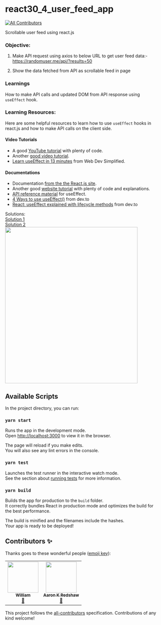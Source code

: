 # react30_4_user_feed_app

<!-- ALL-CONTRIBUTORS-BADGE:START - Do not remove or modify this section -->

[![All Contributors](https://img.shields.io/badge/all_contributors-2-orange.svg?style=flat-square)](#contributors-)

<!-- ALL-CONTRIBUTORS-BADGE:END -->

Scrollable user feed using react.js

### Objective:

1. Make API request using axios to below URL to get user feed data:-  
   https://randomuser.me/api/?results=50

2. Show the data fetched from API as scrollable feed in page

### Learnings

How to make API calls and updated DOM from API response using `useEffect` hook.

### Learning Resources:

Here are some helpful resources to learn how to use `useEffect` hooks in react.js and how to make API calls on the client side.

#### Video Tutorials

- A good [YouTube tutorial](https://www.youtube.com/watch?v=-4ni4uCUcvY) with plenty of code.
- Another [good video tutorial](https://www.youtube.com/watch?v=rDVe6pmeAjo).
- [Learn useEffect in 13 minutes](https://https://www.youtube.com/watch?v=0ZJgIjIuY7U) from Web Dev Simplified.

#### Documentations

- Documentation [from the the React.js site](https://reactjs.org/docs/hooks-effect.html).
- Another good [website tutorial](https://daveceddia.com/useeffect-hook-examples/) with plenty of code and explanations.
- [API reference material](https://reactjs.org/docs/hooks-reference.html#useeffect) for useEffect.
- [4 Ways to use useEffect()](https://dev.to/spukas/4-ways-to-useeffect-pf6) from dev.to
- [React: useEffect explained with lifecycle methods](https://dev.to/prototyp/react-useeffect-explained-with-lifecycle-methods-296n) from dev.to

Solutions:  
[Solution 1](https://github.com/codeclassifiers/react30_4_user_feed_app/tree/master/solution_1)  
[Solution 2](https://github.com/codeclassifiers/react30_4_user_feed_app/tree/master/solution_2)  
<img src="https://res.cloudinary.com/dk22rcdch/image/upload/v1602642325/Blogimages/Screenshot_2020-10-14_at_7.35.25_AM_dxrd21.png" width="430" height="506"/>

## Available Scripts

In the project directory, you can run:

### `yarn start`

Runs the app in the development mode.<br />
Open [http://localhost:3000](http://localhost:3000) to view it in the browser.

The page will reload if you make edits.<br />
You will also see any lint errors in the console.

### `yarn test`

Launches the test runner in the interactive watch mode.<br />
See the section about [running tests](https://facebook.github.io/create-react-app/docs/running-tests) for more information.

### `yarn build`

Builds the app for production to the `build` folder.<br />
It correctly bundles React in production mode and optimizes the build for the best performance.

The build is minified and the filenames include the hashes.<br />
Your app is ready to be deployed!

## Contributors ✨

Thanks goes to these wonderful people ([emoji key](https://allcontributors.org/docs/en/emoji-key)):

<!-- ALL-CONTRIBUTORS-LIST:START - Do not remove or modify this section -->
<!-- prettier-ignore-start -->
<!-- markdownlint-disable -->
<table>
  <tr>
    <td align="center"><a href="https://github.com/William-Schutte"><img src="https://avatars1.githubusercontent.com/u/59342351?v=4" width="100px;" alt=""/><br /><sub><b>William</b></sub></a><br /><a href="#projectManagement-William-Schutte" title="Project Management">📆</a></td>
    <td align="center"><a href="https://www.linkedin.com/in/aaron-redshaw/"><img src="https://avatars3.githubusercontent.com/u/25963303?v=4" width="100px;" alt=""/><br /><sub><b>Aaron K Redshaw</b></sub></a><br /><a href="https://github.com/codeclassifiers/react30_4_user_feed_app/commits?author=aredshaw" title="Documentation">📖</a></td>
  </tr>
</table>

<!-- markdownlint-enable -->
<!-- prettier-ignore-end -->

<!-- ALL-CONTRIBUTORS-LIST:END -->

This project follows the [all-contributors](https://github.com/all-contributors/all-contributors) specification. Contributions of any kind welcome!
